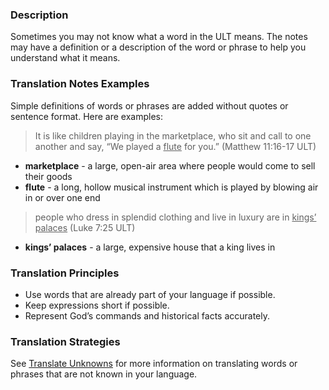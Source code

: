 
### Description

Sometimes you may not know what a word in the ULT means. The notes may have a definition or a description of the word or phrase to help you understand what it means.

### Translation Notes Examples

Simple definitions of words or phrases are added without quotes or sentence format. Here are examples:
> It is like children playing in the marketplace, who sit and call to one another and say, “We played a <u>flute</u> for you.” (Matthew 11:16-17 ULT)

* **marketplace** - a large, open-air area where people would come to sell their goods
* **flute** - a long, hollow musical instrument which is played by blowing air in or over one end

> people who dress in splendid clothing and live in luxury are in <u>kings’ palaces</u> (Luke 7:25 ULT)

* **kings’ palaces** - a large, expensive house that a king lives in

### Translation Principles

* Use words that are already part of your language if possible.
* Keep expressions short if possible.
* Represent God’s commands and historical facts accurately.

### Translation Strategies

See [Translate Unknowns](../translate-unknown/01.md) for more information on translating words or phrases that are not known in your language.